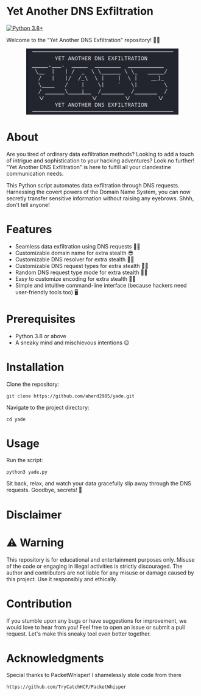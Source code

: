 # Yet Another DNS Exfiltration

[![Python 3.8+](https://img.shields.io/badge/Python-3.8%2B-blue.svg)](https://www.python.org/downloads/release/python-382/)

Welcome to the "Yet Another DNS Exfiltration" repository! 🕵️‍♂️
<p align="center">
  <img src="https://github.com/aherd2985/yade/raw/main/yade.png" alt="Yet Another DNS Exfiltration" width="400">
</p>

# About

Are you tired of ordinary data exfiltration methods? Looking to add a touch of intrigue and sophistication to your hacking adventures? Look no further! "Yet Another DNS Exfiltration" is here to fulfill all your clandestine communication needs.

This Python script automates data exfiltration through DNS requests. Harnessing the covert powers of the Domain Name System, you can now secretly transfer sensitive information without raising any eyebrows. Shhh, don't tell anyone!

# Features

+ Seamless data exfiltration using DNS requests 🕵️‍♀️
+ Customizable domain name for extra stealth :sunglasses:
+ Customizable DNS resolver for extra stealth 🕵️‍♂️
+ Customizable DNS request types for extra stealth 🕵️‍♂️
+ Random DNS request type mode for extra stealth 🕵️‍♂️
+ Easy to customize encoding for extra stealth 🕵️‍♂️
+ Simple and intuitive command-line interface (because hackers need user-friendly tools too) 🖥️

# Prerequisites

+ Python 3.8 or above
+ A sneaky mind and mischievous intentions 😉

# Installation

Clone the repository:

    git clone https://github.com/aherd2985/yade.git

Navigate to the project directory:

    cd yade

# Usage

Run the script:

    python3 yade.py

Sit back, relax, and watch your data gracefully slip away through the DNS requests. Goodbye, secrets! 👋

# Disclaimer

# ⚠️ Warning
This repository is for educational and entertainment purposes only. Misuse of the code or engaging in illegal activities is strictly discouraged. The author and contributors are not liable for any misuse or damage caused by this project. Use it responsibly and ethically.

# Contribution

If you stumble upon any bugs or have suggestions for improvement, we would love to hear from you! Feel free to open an issue or submit a pull request. Let's make this sneaky tool even better together.

# Acknowledgments

Special thanks to PacketWhisper! I shamelessly stole code from there

    https://github.com/TryCatchHCF/PacketWhisper
  
